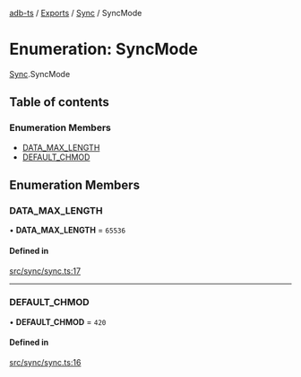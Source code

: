 [adb-ts](../README.md) / [Exports](../modules.md) / [Sync](../modules/Sync.md) / SyncMode

# Enumeration: SyncMode

[Sync](../modules/Sync.md).SyncMode

## Table of contents

### Enumeration Members

- [DATA\_MAX\_LENGTH](Sync.SyncMode.md#data_max_length)
- [DEFAULT\_CHMOD](Sync.SyncMode.md#default_chmod)

## Enumeration Members

### DATA\_MAX\_LENGTH

• **DATA\_MAX\_LENGTH** = ``65536``

#### Defined in

[src/sync/sync.ts:17](https://github.com/Maaaartin/adb-ts/blob/5393493/src/sync/sync.ts#L17)

___

### DEFAULT\_CHMOD

• **DEFAULT\_CHMOD** = ``420``

#### Defined in

[src/sync/sync.ts:16](https://github.com/Maaaartin/adb-ts/blob/5393493/src/sync/sync.ts#L16)
